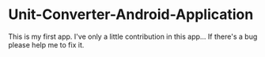 # Unit-Converter-Android-Application
This is my first app. I've only a little contribution in this app... If there's a bug please help me to fix it.
